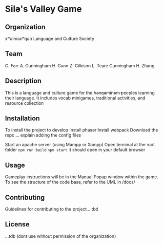 # Sil̕ə's Valley Game

## Organization
xʷəlməxʷqən Language and Culture Society

## Team
C. Farr
A. Cunningham
H. Gunn
Z. Gilkison
L. Teare Cunningham
H. Zhang 

## Description
This is a language and culture game for the hən̓q̓əmin̓əm̓ peoples learning their language. 
It includes vocab minigames, traditional activities, and resource collection

## Installation
To install the project to develop
Install phaser
Install webpack
Download the repo
... explain adding the config files

Start an apache server (using Mampp or Xampp)
Open terminal at the root folder
`npm run build`
`npm start`
It should open in your default browser

## Usage
Gameplay instructions will be in the Manual Popup window within the game.
To see the structure of the code base, refer to the UML in /docs/

## Contributing
Guidelines for contributing to the project... tbd

## License
...tdb (dont use without permission of the organization)